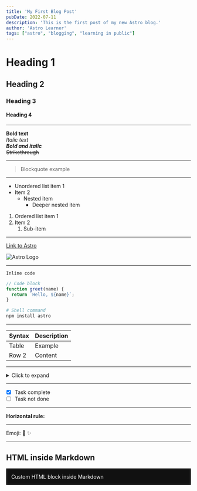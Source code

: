 ```yaml
---
title: 'My First Blog Post'
pubDate: 2022-07-11
description: 'This is the first post of my new Astro blog.'
author: 'Astro Learner'
tags: ["astro", "blogging", "learning in public"]
---
```




# Heading 1
## Heading 2
### Heading 3
#### Heading 4

---

**Bold text**  
*Italic text*  
***Bold and italic***  
~~Strikethrough~~

---

> Blockquote example

---

- Unordered list item 1
- Item 2
  - Nested item
    - Deeper nested item

1. Ordered list item 1
2. Item 2
    1. Sub-item

---

[Link to Astro](https://astro.build)

![Astro Logo](https://docs.astro.build/assets/brand/logo.svg)

---

`Inline code`

```js
// Code block
function greet(name) {
  return `Hello, ${name}`;
}
```

```bash
# Shell command
npm install astro
```

---

| Syntax | Description |
|--------|-------------|
| Table  | Example     |
| Row 2  | Content     |

---

<details>
  <summary>Click to expand</summary>

Hidden content here

</details>

---

- [x] Task complete
- [ ] Task not done

---

**Horizontal rule:**

---

Emoji: 🚀 :sparkles:

<!-- HTML comment, will not render -->

<!-- Astro frontmatter is above -->

---

## HTML inside Markdown

<div style="padding: 1em; background: #111; color: white;">
  Custom HTML block inside Markdown
</div>